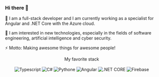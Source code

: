 ### Hi there 👋

🔭 I am a full-stack developer and I am currently working as a specialist for Angular and .NET Core with the Azure cloud.

🚀 I am interested in new technologies, especially in the fields of software engineering, artificial intelligence and cyber security.

⚡ Motto: Making awesome things for awesome people!


<p align="center">
  <span>My favorite stack</span>
  <br />
  <br />
  
  <img alt="Typescript" src="https://img.shields.io/badge/TypeScript-3178C6.svg?style=for-the-badge&logo=TypeScript&logoColor=white"/>
  <img alt="C#" src="https://img.shields.io/badge/C%20Sharp-239120.svg?style=for-the-badge&logo=C-Sharp&logoColor=white"/>
  <img alt="Pythone" src="https://img.shields.io/badge/Python-3776AB.svg?style=for-the-badge&logo=Python&logoColor=white"/>
  
  <img alt="Angular" src="https://img.shields.io/badge/Angular-DD0031.svg?style=for-the-badge&logo=Angular&logoColor=white"/>
  <img alt=".NET CORE" src="https://img.shields.io/badge/.NET-512BD4.svg?style=for-the-badge&logo=dotnet&logoColor=white"/>
  <img alt="Firebase" src="https://img.shields.io/badge/Firebase-FFCA28.svg?style=for-the-badge&logo=Firebase&logoColor=black"/>
</p>
